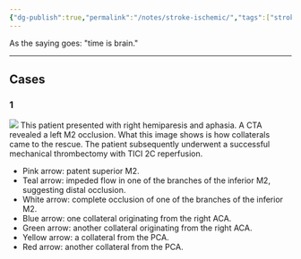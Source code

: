 ```yaml
---
{"dg-publish":true,"permalink":"/notes/stroke-ischemic/","tags":["stroke","DSA","thrombectomy"],"created":"2023-10-13T12:43:34.272-07:00","updated":"2023-10-14T10:14:07.150-07:00"}
---
```


As the saying goes: "time is brain." 

---

## Cases

### 1

![](https://i.imgur.com/3q5beKU.jpg)
This patient presented with right hemiparesis and aphasia. A CTA revealed a left M2 occlusion. What this image shows is how collaterals came to the rescue. The patient subsequently underwent a successful mechanical thrombectomy with TICI 2C reperfusion.

- Pink arrow: patent superior M2.
- Teal arrow: impeded flow in one of the branches of the inferior M2, suggesting distal occlusion.
- White arrow: complete occlusion of one of the branches of the inferior M2.
- Blue arrow: one collateral originating from the right ACA.
- Green arrow: another collateral originating from the right ACA.
- Yellow arrow: a collateral from the PCA.
- Red arrow: another collateral from the PCA.
